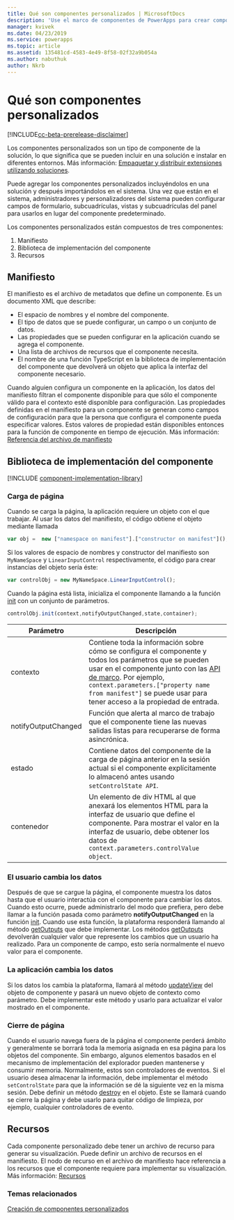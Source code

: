 ```yaml
---
title: Qué son componentes personalizados | MicrosoftDocs
description: 'Use el marco de componentes de PowerApps para crear componentes personalizados para proporcionar una mejor experiencia de usuario para que los usuarios vean y trabajen con datos en formularios, vistas, y paneles.'
manager: kvivek
ms.date: 04/23/2019
ms.service: powerapps
ms.topic: article
ms.assetid: 135481cd-4583-4e49-8f58-02f32a9b054a
ms.author: nabuthuk
author: Nkrb
---
```


# <a name="what-are-custom-components"></a>Qué son componentes personalizados

[!INCLUDE[cc-beta-prerelease-disclaimer](../../includes/cc-beta-prerelease-disclaimer.md)]

Los componentes personalizados son un tipo de componente de la solución, lo que significa que se pueden incluir en una solución e instalar en diferentes entornos. Más información: [Empaquetar y distribuir extensiones utilizando soluciones](https://docs.microsoft.com/dynamics365/customer-engagement/developer/package-distribute-extensions-use-solutions).

Puede agregar los componentes personalizados incluyéndolos en una solución y después importándolos en el sistema. Una vez que están en el sistema, administradores y personalizadores del sistema pueden configurar campos de formulario, subcuadrículas, vistas y subcuadrículas del panel para usarlos en lugar del componente predeterminado.

Los componentes personalizados están compuestos de tres componentes:

1. Manifiesto
2. Biblioteca de implementación del componente
3. Recursos

## <a name="manifest"></a>Manifiesto

El manifiesto es el archivo de metadatos que define un componente. Es un documento XML que describe:

- El espacio de nombres y el nombre del componente.
- El tipo de datos que se puede configurar, un campo o un conjunto de datos.
- Las propiedades que se pueden configurar en la aplicación cuando se agrega el componente.
- Una lista de archivos de recursos que el componente necesita. 
- El nombre de una función TypeScript en la biblioteca de implementación del componente que devolverá un objeto que aplica la interfaz del componente necesario.

Cuando alguien configura un componente en la aplicación, los datos del manifiesto filtran el componente disponible para que sólo el componente válido para el contexto esté disponible para configuración. Las propiedades definidas en el manifiesto para un componente se generan como campos de configuración para que la persona que configura el componente pueda especificar valores. Estos valores de propiedad están disponibles entonces para la función de componente en tiempo de ejecución. Más información: [Referencia del archivo de manifiesto](manifest-schema-reference/index.md)

## <a name="component-implementation-library"></a>Biblioteca de implementación del componente

[!INCLUDE [component-implementation-library](control-implementation-library.md)]

### <a name="page-load"></a>Carga de página

Cuando se carga la página, la aplicación requiere un objeto con el que trabajar. Al usar los datos del manifiesto, el código obtiene el objeto mediante llamada

```js
var obj =  new ["namespace on manifest"].["constructor on manifest"]();
```

Si los valores de espacio de nombres y constructor del manifiesto son `MyNameSpace` y `LinearInputControl` respectivamente, el código para crear instancias del objeto sería éste:

```js
var controlObj = new MyNameSpace.LinearInputControl();
```

Cuando la página está lista, inicializa el componente llamando a la función [init](reference/control/init.md) con un conjunto de parámetros.

```js
controlObj.init(context,notifyOutputChanged,state,container);
```

|Parámetro|Descripción|
|---|---|
|contexto| Contiene toda la información sobre cómo se configura el componente y todos los parámetros que se pueden usar en el componente junto con las [API de marco](reference/index.md). Por ejemplo, `context.parameters.["property name from manifest"]` se puede usar para tener acceso a la propiedad de entrada.|
|notifyOutputChanged |Función que alerta al marco de trabajo que el componente tiene las nuevas salidas listas para recuperarse de forma asincrónica.|
|estado|Contiene datos del componente de la carga de página anterior en la sesión actual si el componente explícitamente lo almacenó antes usando `setControlState API`.|
|contenedor|Un elemento de div HTML al que anexará los elementos HTML para la interfaz de usuario que define el componente. Para mostrar el valor en la interfaz de usuario, debe obtener los datos de `context.parameters.controlValue object`.|

### <a name="user-changes-data"></a>El usuario cambia los datos

Después de que se cargue la página, el componente muestra los datos hasta que el usuario interactúa con el componente para cambiar los datos. Cuando esto ocurre, puede administrarlo del modo que prefiera, pero debe llamar a la función pasada como parámetro **notifyOutputChanged** en la función [init](reference/control/init.md). Cuando use esta función, la plataforma responderá llamando al método [getOutputs](reference/control/getoutputs.md) que debe implementar. Los métodos [getOutputs](reference/control/getoutputs.md) devolverán cualquier valor que represente los cambios que un usuario ha realizado. Para un componente de campo, esto sería normalmente el nuevo valor para el componente.

### <a name="app-changes-data"></a>La aplicación cambia los datos

Si los datos los cambia la plataforma, llamará al método [updateView](reference/control/updateview.md) del objeto de componente y pasará un nuevo objeto de contexto como parámetro. Debe implementar este método y usarlo para actualizar el valor mostrado en el componente.

### <a name="page-close"></a>Cierre de página

Cuando el usuario navega fuera de la página el componente perderá ámbito y generalmente se borrará toda la memoria asignada en esa página para los objetos del componente. Sin embargo, algunos elementos basados en el mecanismo de implementación del explorador pueden mantenerse y consumir memoria. Normalmente, estos son controladores de eventos. Si el usuario desea almacenar la información, debe implementar el método `setControlState` para que la información se dé la siguiente vez en la misma sesión.
Debe definir un método [destroy](reference/control/destroy.md) en el objeto. Este se llamará cuando se cierre la página y debe usarlo para quitar código de limpieza, por ejemplo, cualquier controladores de evento.

## <a name="resources"></a>Recursos

Cada componente personalizado debe tener un archivo de recurso para generar su visualización. Puede definir un archivo de recursos en el manifiesto. El nodo de recurso en el archivo de manifiesto hace referencia a los recursos que el componente requiere para implementar su visualización. Más información: [Recursos](manifest-schema-reference/resources.md)

### <a name="related-topics"></a>Temas relacionados

[Creación de componentes personalizados](create-custom-controls-using-pcf.md)
